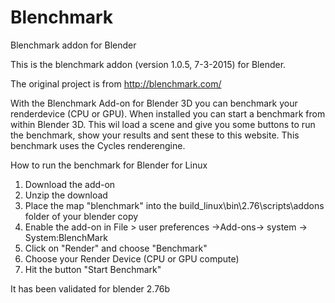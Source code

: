# Blenchmark
Blenchmark addon for Blender

This is the blenchmark addon (version 1.0.5, 7-3-2015) for Blender.

The original project is from http://blenchmark.com/


With the Blenchmark Add-on for Blender 3D you can benchmark your renderdevice (CPU or GPU). When installed you can start a benchmark from within Blender 3D. This wil load a scene and give you some buttons to run the benchmark, show your results and sent these to this website. This benchmark uses the Cycles renderengine.

How to run the benchmark for Blender for Linux
1. Download the add-on
2. Unzip the download
3. Place the map "blenchmark" into the build_linux\bin\2.76\scripts\addons folder of your blender copy
4. Enable the add-on in File > user preferences ->Add-ons-> system -> System:BlenchMark
5. Click on "Render" and choose "Benchmark"
6. Choose your Render Device (CPU or GPU compute)
7. Hit the button "Start Benchmark"

It has been validated for blender 2.76b
